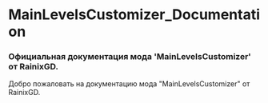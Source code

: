 # MainLevelsCustomizer_Documentation
### Официальная документация мода 'MainLevelsCustomizer' от RainixGD.

Добро пожаловать на документацию мода "MainLevelsCustomizer" от RainixGD.
